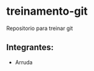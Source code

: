 treinamento-git
===============

Repositorio para treinar git


Integrantes:
-------------
 * Arruda